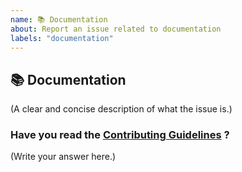 ```yaml
---
name: 📚 Documentation
about: Report an issue related to documentation
labels: "documentation"
---
```


## 📚 Documentation

(A clear and concise description of what the issue is.)

### Have you read the [Contributing Guidelines](https://github.com/SamarpanCoder2002/Generation/blob/main/CONTRIBUTING.md) ?

(Write your answer here.)

